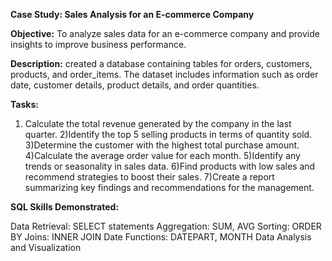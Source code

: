 **Case Study: Sales Analysis for an E-commerce Company**

**Objective:** To analyze sales data for an e-commerce company and provide insights to improve business performance.

**Description:**
created a database containing tables for orders, customers, products, and order_items. The dataset includes information such as order date, customer details, product details, and order quantities.

**Tasks:**

1) Calculate the total revenue generated by the company in the last quarter.
2)Identify the top 5 selling products in terms of quantity sold.
3)Determine the customer with the highest total purchase amount.
4)Calculate the average order value for each month.
5)Identify any trends or seasonality in sales data.
6)Find products with low sales and recommend strategies to boost their sales.
7)Create a report summarizing key findings and recommendations for the management.

**SQL Skills Demonstrated:**

Data Retrieval: SELECT statements
Aggregation: SUM, AVG
Sorting: ORDER BY
Joins: INNER JOIN
Date Functions: DATEPART, MONTH
Data Analysis and Visualization
